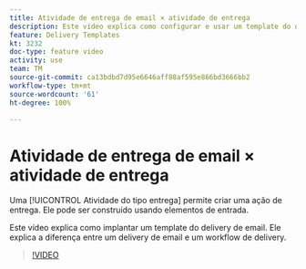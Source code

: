 ```yaml
---
title: Atividade de entrega de email × atividade de entrega
description: Este vídeo explica como configurar e usar um template do delivery.
feature: Delivery Templates
kt: 3232
doc-type: feature video
activity: use
team: TM
source-git-commit: ca13bdbd7d95e6646aff88af595e866bd3666bb2
workflow-type: tm+mt
source-wordcount: '61'
ht-degree: 100%

---
```



# Atividade de entrega de email × atividade de entrega

Uma [!UICONTROL Atividade do tipo entrega] permite criar uma ação de entrega. Ele pode ser construído usando elementos de entrada.

Este vídeo explica como implantar um template do delivery de email. Ele explica a diferença entre um delivery de email e um workflow de delivery.

>[!VIDEO](https://video.tv.adobe.com/v/24065?quality=12)
